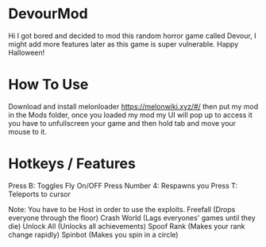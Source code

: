 # DevourMod

Hi I got bored and decided to mod this random horror game called Devour, I might add more features later as this game is super vulnerable. Happy Halloween!

# How To Use

Download and install melonloader https://melonwiki.xyz/#/ then put my mod in the Mods folder, once you loaded my mod my UI will pop up to access it you have to unfullscreen your game and then hold tab and move your mouse to it.

# Hotkeys / Features

Press B: Toggles Fly On/OFF
Press Number 4: Respawns you
Press T: Teleports to cursor 

Note: You have to be Host in order to use the exploits.
Freefall (Drops everyone through the floor)
Crash World (Lags everyones' games until they die)
Unlock All (Unlocks all achievements)
Spoof Rank (Makes your rank change rapidly)
Spinbot (Makes you spin in a circle)

